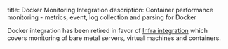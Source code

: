 title: Docker Monitoring Integration
description: Container performance monitoring - metrics, event, log collection and parsing for Docker

Docker integration has been retired in favor of [Infra integration](./infra) which covers monitoring of bare metal servers, virtual machines and containers. 
